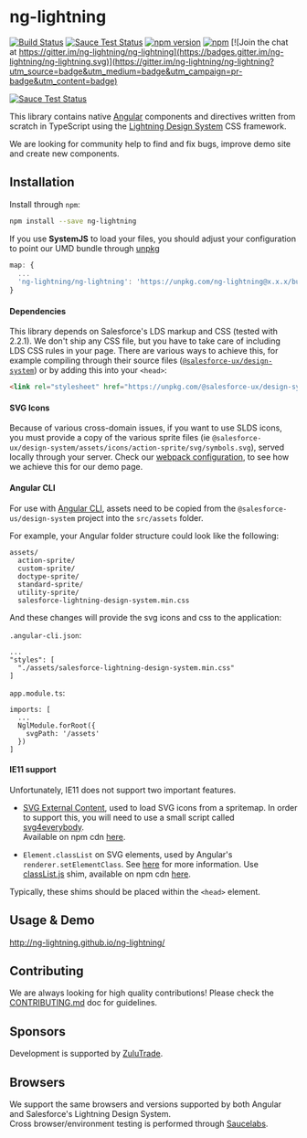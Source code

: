 # ng-lightning

[![Build Status](https://travis-ci.org/ng-lightning/ng-lightning.svg?branch=master)](https://travis-ci.org/ng-lightning/ng-lightning)
[![Sauce Test Status](https://saucelabs.com/buildstatus/ng-lightning)](https://saucelabs.com/u/ng-lightning)
[![npm version](https://badge.fury.io/js/ng-lightning.svg)](https://www.npmjs.com/package/ng-lightning)
[![npm](https://img.shields.io/npm/dm/ng-lightning.svg?maxAge=2592000)](https://www.npmjs.com/package/ng-lightning)
[![Join the chat at https://gitter.im/ng-lightning/ng-lightning](https://badges.gitter.im/ng-lightning/ng-lightning.svg)](https://gitter.im/ng-lightning/ng-lightning?utm_source=badge&utm_medium=badge&utm_campaign=pr-badge&utm_content=badge)

[![Sauce Test Status](https://saucelabs.com/browser-matrix/ng-lightning.svg)](https://saucelabs.com/u/ng-lightning)

This library contains native [Angular](https://angular.io/) components and directives written from scratch in TypeScript using the [Lightning Design System](https://www.lightningdesignsystem.com/) CSS framework.

We are looking for community help to find and fix bugs, improve demo site and create new components.

## Installation

Install through `npm`:

```bash
npm install --save ng-lightning
```

If you use **SystemJS** to load your files, you should adjust your configuration to point our UMD bundle through [unpkg](https://unpkg.com/)

```javascript
map: {
  ...
  'ng-lightning/ng-lightning': 'https://unpkg.com/ng-lightning@x.x.x/bundles/ng-lightning.umd.js'
}
```

#### Dependencies
This library depends on Salesforce's LDS markup and CSS (tested with 2.2.1). We don't ship any CSS file, but you have to take care of including LDS CSS rules in your page. There are various ways to achieve this, for example compiling through their source files ([`@salesforce-ux/design-system`](https://github.com/salesforce-ux/design-system)) or by adding this into your `<head>`:

```html
<link rel="stylesheet" href="https://unpkg.com/@salesforce-ux/design-system/assets/styles/salesforce-lightning-design-system.min.css">
```

#### SVG Icons
Because of various cross-domain issues, if you want to use SLDS icons, you must provide a copy of the various sprite files (ie `@salesforce-ux/design-system/assets/icons/action-sprite/svg/symbols.svg`), served locally through your server. Check our [webpack configuration](demo/webpack.config.js), to see how we achieve this for our demo page.

#### Angular CLI
For use with [Angular CLI](https://cli.angular.io/), assets need to be copied from the `@salesforce-us/design-system` project into the `src/assets` folder.

For example, your Angular folder structure could look like the following:

```
assets/
  action-sprite/
  custom-sprite/
  doctype-sprite/
  standard-sprite/
  utility-sprite/
  salesforce-lightning-design-system.min.css
```

And these changes will provide the svg icons and css to the application:

`.angular-cli.json`:
```
...
"styles": [
  "./assets/salesforce-lightning-design-system.min.css"
]
```

`app.module.ts`:
```
imports: [
  ...
  NglModule.forRoot({
    svgPath: '/assets'
  })
]
```

#### IE11 support
Unfortunately, IE11 does not support two important features.

* [SVG External Content](https://css-tricks.com/svg-use-with-external-reference-take-2/), used to load SVG icons from a spritemap. In order to support this, you will need to use a small script called [svg4everybody](https://github.com/jonathantneal/svg4everybody).  
Available on npm cdn [here](https://unpkg.com/svg4everybody).

* `Element.classList` on SVG elements, used by Angular's `renderer.setElementClass`. See [here](https://github.com/angular/angular/issues/6327) for more information. Use [classList.js](https://github.com/eligrey/classList.js) shim, available on npm cdn [here](https://unpkg.com/classlist.js).

Typically, these shims should be placed within the `<head>` element.  


## Usage & Demo
http://ng-lightning.github.io/ng-lightning/


## Contributing

We are always looking for high quality contributions! Please check the [CONTRIBUTING.md](CONTRIBUTING.md) doc for guidelines.


## Sponsors

Development is supported by [ZuluTrade](http://zulutrade.com/).


## Browsers

We support the same browsers and versions supported by both Angular and Salesforce's Lightning Design System.  
Cross browser/environment testing is performed through [Saucelabs](https://saucelabs.com/).  
